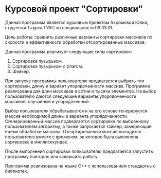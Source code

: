 # Курсовой проект "Сортировки"
Данная программа является курсовым проектом Ахромовой Юлии, студентки 1 курса ГУАП по специальности 09.03.01.

Цель работы: сравнить различные варианты сортировки массивов по скорости и эффективности обработки отсортированных массивов.

Данная программа реализует следующие типы сортировок:
  1) Сортировка пузырьком.
  2) Сортировка пузырьком с флагом.
  3) Шейкер.

При запуске программы пользователю предлагается выбрать тип сортировки, длину и вариант упорядоченности массива. Программа реализована для длин массивов в сотни и тысячи элементов. На выбор пользователю даются следующие варианты упорядоченности массивов: случайный и упорядоченный.

Выбор пользователя обрабатывается и на его основе генерируется массив необходимой длины и варианта упорядоченности. Сгенерированный массив подвергается сортировке по выбранному пользователем алгоритму, а также запускается таймер, замеряющий время обработки массива. Отсортированный массив выводится пользователю вместе с временем, за которое была выполнена сортировка в миллисекундах.

После выполнения сортировки пользователю предлагается запустить программу повторно или завершить работу.

Программа реализована на языке C++ с использованием стандартных библиотек.
